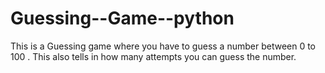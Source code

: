 # Guessing--Game--python
This is a Guessing game where you have to guess a number between 0 to 100 . This also tells in how many attempts you can guess the number.
